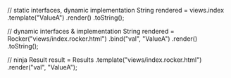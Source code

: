 
// static interfaces, dynamic implementation
String rendered = views.index
        .template("ValueA")
        .render()
        .toString();

// dynamic interfaces & implementation
String rendered = Rocker("views/index.rocker.html")
        .bind("val", "ValueA")
        .render()
        .toString();

// ninja
Result result = Results
        .template("views/index.rocker.html")
        .render("val", "ValueA");



